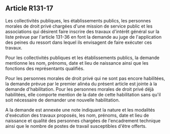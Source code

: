 Article R131-17
----
Les collectivités publiques, les établissements publics, les personnes morales
de droit privé chargées d'une mission de service public et les associations qui
désirent faire inscrire des travaux d'intérêt général sur la liste prévue par
l'article 131-36 en font la demande au juge de l'application des peines du
ressort dans lequel ils envisagent de faire exécuter ces travaux.

Pour les collectivités publiques et les établissements publics, la demande
mentionne les nom, prénoms, date et lieu de naissance ainsi que les fonctions
des représentants qualifiés.

Pour les personnes morales de droit privé qui ne sont pas encore habilitées, la
demande prévue par le premier alinéa du présent article est jointe à la demande
d'habilitation. Pour les personnes morales de droit privé déjà habilitées, elle
comporte mention de la date de cette habilitation sans qu'il soit nécessaire de
demander une nouvelle habilitation.

A la demande est annexée une note indiquant la nature et les modalités
d'exécution des travaux proposés, les nom, prénoms, date et lieu de naissance et
qualité des personnes chargées de l'encadrement technique ainsi que le nombre de
postes de travail susceptibles d'être offerts.
